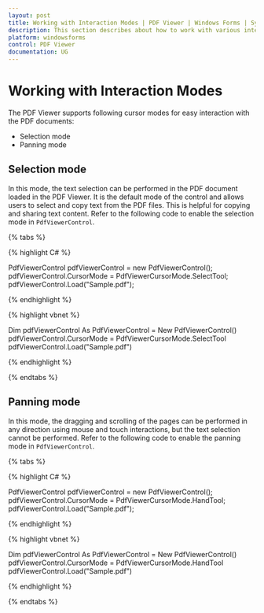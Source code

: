 ```yaml
---
layout: post
title: Working with Interaction Modes | PDF Viewer | Windows Forms | Syncfusion
description: This section describes about how to work with various interaction modes that are supported in PDF Viewer.
platform: windowsforms
control: PDF Viewer
documentation: UG
---
```


# Working with Interaction Modes

The PDF Viewer supports following cursor modes for easy interaction with the PDF documents: 

* Selection mode 
* Panning mode

## Selection mode

In this mode, the text selection can be performed in the PDF document loaded in the PDF Viewer. It is the default mode of the control and allows users to select and copy text from the PDF files. This is helpful for copying and sharing text content. Refer to the following code to enable the selection mode in `PdfViewerControl`.

{% tabs %}

{% highlight C# %}

PdfViewerControl pdfViewerControl = new PdfViewerControl(); 
pdfViewerControl.CursorMode = PdfViewerCursorMode.SelectTool;
pdfViewerControl.Load("Sample.pdf");

{% endhighlight %}

{% highlight vbnet %}

Dim pdfViewerControl As PdfViewerControl = New PdfViewerControl()
pdfViewerControl.CursorMode = PdfViewerCursorMode.SelectTool
pdfViewerControl.Load("Sample.pdf")

{% endhighlight %}

{% endtabs %}


## Panning mode

In this mode, the dragging and scrolling of the pages can be performed in any direction using mouse and touch interactions, but the text selection cannot be performed. Refer to the following code to enable the panning mode in `PdfViewerControl`.

{% tabs %}

{% highlight C# %}

PdfViewerControl pdfViewerControl = new PdfViewerControl();
pdfViewerControl.CursorMode = PdfViewerCursorMode.HandTool;
pdfViewerControl.Load("Sample.pdf");

{% endhighlight %}

{% highlight vbnet %}

Dim pdfViewerControl As PdfViewerControl = New PdfViewerControl()
pdfViewerControl.CursorMode = PdfViewerCursorMode.HandTool
pdfViewerControl.Load("Sample.pdf")

{% endhighlight %}

{% endtabs %}